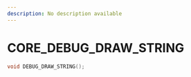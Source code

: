 ```yaml
---
description: No description available 
---
```


# CORE\_DEBUG_DRAW_STRING

```cpp
void DEBUG_DRAW_STRING();
```